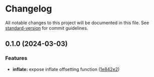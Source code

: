# Changelog

All notable changes to this project will be documented in this file. See [standard-version](https://github.com/conventional-changelog/standard-version) for commit guidelines.

## 0.1.0 (2024-03-03)


### Features

* **inflate:** expose inflate offsetting function ([1e842e2](https://github.com/tirithen/clipper2/commit/1e842e2756634752fdfcc38500509a901e01fd99))
